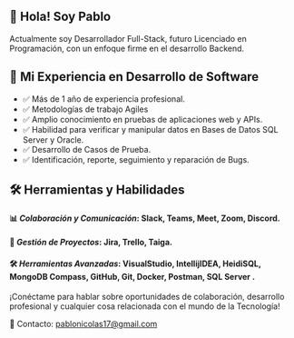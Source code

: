 ## 👋 Hola! Soy Pablo 
Actualmente soy Desarrollador Full-Stack, futuro Licenciado en Programación, con un enfoque firme en el desarrollo Backend.

## 💼 Mi Experiencia en Desarrollo de Software

- ✅ Más de 1 año de experiencia profesional.
- ✅ Metodologías de trabajo Agiles
- ✅ Amplio conocimiento en pruebas de aplicaciones web y APIs.
- ✅ Habilidad para verificar y manipular datos en Bases de Datos SQL Server y Oracle.
- ✅ Desarrollo de Casos de Prueba.
- ✅ Identificación, reporte, seguimiento y reparación de Bugs.

## 🛠️ Herramientas y Habilidades
#### 📊 *Colaboración y Comunicación*: Slack, Teams, Meet, Zoom, Discord.
#### 📅 *Gestión de Proyectos*: Jira, Trello, Taiga. 
#### 🛠️ *Herramientas Avanzadas*:  VisualStudio, IntellijIDEA, HeidiSQL, MongoDB Compass, GitHub, Git, Docker, Postman, SQL Server .

¡Conéctame para hablar sobre oportunidades de colaboración, desarrollo profesional y cualquier cosa relacionada con el mundo de la Tecnología!

📧 Contacto: pablonicolas17@gmail.com
